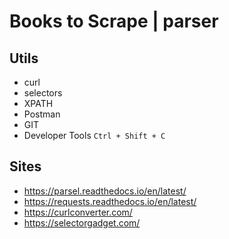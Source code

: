 # Books to Scrape | parser

## Utils

- curl 
- selectors
- XPATH
- Postman
- GIT
- Developer Tools `Ctrl + Shift + C`

## Sites
- https://parsel.readthedocs.io/en/latest/
- https://requests.readthedocs.io/en/latest/
- https://curlconverter.com/
- https://selectorgadget.com/